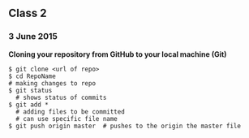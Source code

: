 ## Class 2
### 3 June 2015


**Cloning your repository from GitHub to your local machine (Git)**

```
$ git clone <url of repo>
$ cd RepoName
# making changes to repo
$ git status
  # shows status of commits
$ git add * 
  # adding files to be committed
  # can use specific file name
$ git push origin master  # pushes to the origin the master file
```
